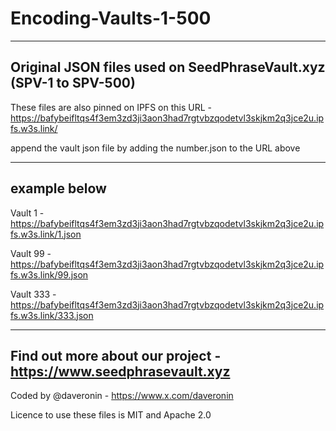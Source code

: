 # Encoding-Vaults-1-500
-------------------------------------------------------------------
Original JSON files used on SeedPhraseVault.xyz (SPV-1 to SPV-500)
-------------------------------------------------------------------
These files are also pinned on IPFS on this URL - https://bafybeifltqs4f3em3zd3ji3aon3had7rgtvbzqodetvl3skjkm2q3jce2u.ipfs.w3s.link/

append the vault json file by adding the number.json to the URL above

---------------
example below
---------------

Vault 1 - https://bafybeifltqs4f3em3zd3ji3aon3had7rgtvbzqodetvl3skjkm2q3jce2u.ipfs.w3s.link/1.json

Vault 99 - https://bafybeifltqs4f3em3zd3ji3aon3had7rgtvbzqodetvl3skjkm2q3jce2u.ipfs.w3s.link/99.json

Vault 333 - https://bafybeifltqs4f3em3zd3ji3aon3had7rgtvbzqodetvl3skjkm2q3jce2u.ipfs.w3s.link/333.json


--------------------------------------------------------------------
Find out more about our project - https://www.seedphrasevault.xyz
--------------------------------------------------------------------
Coded by @daveronin - https://www.x.com/daveronin

Licence to use these files is MIT and Apache 2.0

